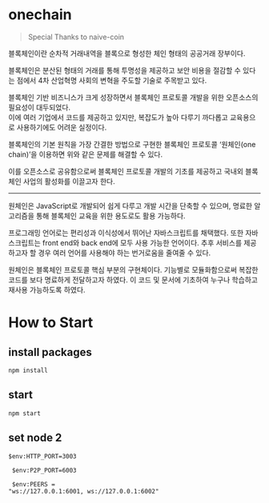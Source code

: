 # onechain   
> Special Thanks to naive-coin   
   

블록체인이란 순차적 거래내역을 블록으로 형성한 체인 형태의 공공거래 장부이다.    

블록체인은 분산된 형태의 거래를 통해 투명성을 제공하고 보안 비용을 절감할 수 있다는 점에서 4차 산업혁명 사회의 변혁을 주도할 기술로 주목받고 있다.   

블록체인 기반 비즈니스가 크게 성장하면서 블록체인 프로토콜 개발을 위한 오픈소스의 필요성이 대두되었다.    
이에 여러 기업에서 코드를 제공하고 있지만, 복잡도가 높아 다루기 까다롭고 교육용으로 사용하기에도 어려운 실정이다.    

   
블록체인의 기본 원칙을 가장 간결한 방법으로 구현한 블록체인 프로토콜 ‘원체인(one chain)’을 이용하면 위와 같은 문제를 해결할 수 있다.    

이를 오픈소스로 공유함으로써 블록체인 프로토콜 개발의 기초를 제공하고 국내외 블록체인 사업의 활성화를 이끌고자 한다. 

------

원체인은 JavaScript로 개발되어 쉽게 다루고 개발 시간을 단축할 수 있으며, 명료한 알고리즘을 통해 블록체인 교육을 위한 용도로도 활용 가능하다.

프로그래밍 언어로는 편리성과 이식성에서 뛰어난 자바스크립트를 채택했다. 또한 자바스크립트는 front end와 back end에 모두 사용 가능한 언어이다. 추후 서비스를 제공하고자 할 경우 여러 언어를 사용해야 하는 번거로움을 줄여줄 수 있다.

원체인은 블록체인 프로토콜 핵심 부분의 구현체이다. 기능별로 모듈화함으로써 복잡한 코드를 보다 명료하게 전달하고자 하였다. 이 코드 및 문서에 기초하여 누구나 학습하고 재사용 가능하도록 하였다.

# How to Start
## install packages
<code>npm install</code>
## start
<code>npm start</code>
## set node 2
<code>$env:HTTP_PORT=3003    <p>
$env:P2P_PORT=6003    <p>
$env:PEERS = "ws://127.0.0.1:6001, ws://127.0.0.1:6002"</code>
